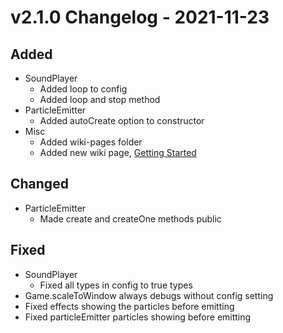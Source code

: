 # v2.1.0 Changelog - 2021-11-23

## Added

- SoundPlayer
  - Added loop to config
  - Added loop and stop method
- ParticleEmitter
  - Added autoCreate option to constructor
- Misc
  - Added wiki-pages folder
  - Added new wiki page, [Getting Started](https://github.com/ksplatdev/DuckEngine/wiki/Getting-Started)

## Changed

- ParticleEmitter
  - Made create and createOne methods public

## Fixed

- SoundPlayer
  - Fixed all types in config to true types
- Game.scaleToWindow always debugs without config setting
- Fixed effects showing the particles before emitting
- Fixed particleEmitter particles showing before emitting
